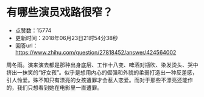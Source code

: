 # 有哪些演员戏路很窄？
- 点赞数：15774
- 更新时间：2018年06月23日21时54分38秒
- 回答url：https://www.zhihu.com/question/27818452/answer/424564002
<body>
 <p data-pid="KRzNqPAL">周冬雨。演来演去都是那种出身底层、工作十八变、啤酒对瓶吹、染发烫头、哭中挤出一抹笑的“好女孩”。似乎是想用内心的倔强和外貌的柔弱打造出一种反差感，引人怜爱。殊不知只有漂亮的女孩遭罪才会惹人恋爱。而对于那些不漂亮还能作的，我们只想看到她在电影里一直遭罪。</p>
</body>